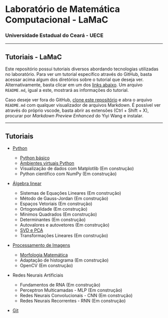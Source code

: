 <h1>Laboratório de Matemática Computacional - LaMaC</h1>
<h3>Universidade Estadual do Ceará - UECE</h3>

---
<h2>Tutoriais - LaMaC</h2>

Este repositório possui tutoriais diversos abordando tecnologias utilizadas no laboratório. Para ver um tutorial específico através do GitHub, basta acessar acima algum dos diretórios sobre o tutorial que deseja ver. Alternativamente, basta clicar em um dos [links abaixo](#tutoriais). Um arquivo `README.md`, igual a este, mostrará as informações do tutorial.

Caso deseje ver fora do GitHub, [clone este repositório](https://docs.github.com/pt/repositories/creating-and-managing-repositories/cloning-a-repository) e abra o arquivo `README.md` com qualquer visualizador de arquivos Markdown. É possível ver através do próprio vscode, basta abrir as extensões (Ctrl + Shift + X), procurar por *Markdown Preview Enhanced* do Yiyi Wang e instalar.

---

## Tutoriais

- [Python](https://github.com/LAMAC-UECE/tutoriais-lamac/tree/main/python)
  - [Python básico](https://github.com/LAMAC-UECE/tutoriais-lamac/tree/main/python/python_basico.ipynb)
  - [Ambientes virtuais Python](https://github.com/LAMAC-UECE/tutoriais-lamac/tree/main/python/python-venv)
  - Visualização de dados com Matplotlib (Em construção)
  - Python científico com NumPy (Em construção)

- [Álgebra linear](https://github.com/LAMAC-UECE/tutoriais-lamac/tree/main/algebra_linear)
  - Sistemas de Equações Lineares (Em construção)
  - Método de Gauss-Jordan (Em construção)
  - Espaços Vetoriais (Em construção)
  - Ortogonalidade (Em construção)
  - Mínimos Quadrados (Em construção)
  - Determinantes (Em construção)
  - Autovalores e autovetores (Em construção)
  - [SVD e PCA](https://github.com/lamac-uece/tutoriais-lamac/blob/main/algebra_linear/svd_e_pca.ipynb)
  - Transformações Lineares (Em construção)

- [Processamento de Imagens](https://github.com/LAMAC-UECE/tutoriais-lamac/tree/main/processamento_de_imagens)
  - [Morfologia Matemática](https://github.com/lamac-uece/tutoriais-lamac/blob/main/processamento_de_imagens/morfologia_matematica.ipynb)
  - Adaptação de histograma (Em construção)
  - OpenCV (Em construção)

- Redes Neurais Artificiais
  - Fundamentos de RNA (Em construção)
  - Perceptron Multicamadas - MLP (Em construção)
  - Redes Neurais Convolucionais - CNN (Em construção)
  - Redes Neurais Recorrentes - RNN (Em construção)

- [Git](https://github.com/LAMAC-UECE/tutoriais-lamac/tree/main/git)
